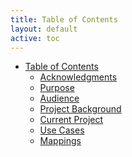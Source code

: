 ```yaml
---
title: Table of Contents
layout: default
active: toc
---
```


* <a href="toc.html">Table of Contents</a>
    * <a href="Acknowledgments.html">Acknowledgments</a>
    * <a href="Purpose.html">Purpose</a>
    * <a href="Audience.html">Audience</a>
    * <a href="Project_Background.html">Project Background</a>
    * <a href="Current_Project.html">Current Project</a>
    * <a href="Use_Cases.html">Use Cases</a>
    * <a href="Mappings.html">Mappings</a>
